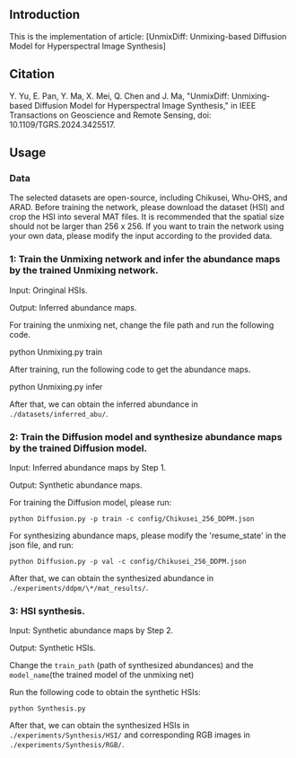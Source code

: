 ## Introduction

This is the implementation of article: [UnmixDiff: Unmixing-based Diffusion Model for Hyperspectral Image Synthesis]

## Citation

Y. Yu, E. Pan, Y. Ma, X. Mei, Q. Chen and J. Ma, "UnmixDiff: Unmixing-based Diffusion Model for Hyperspectral Image Synthesis," in IEEE Transactions on Geoscience and Remote Sensing, doi: 10.1109/TGRS.2024.3425517.

## Usage


### Data

The selected datasets are open-source, including Chikusei, Whu-OHS, and ARAD. Before training the network, please download the dataset (HSI) and crop the HSI into several MAT files. It is recommended that the spatial size should not be larger than 256 x 256. If you want to train the network using your own data, please modify the input according to the provided data.

### 1: Train the Unmixing network and infer the abundance maps by the trained Unmixing network.
Input: Oringinal HSIs.

Output: Inferred abundance maps.

For training the unmixing net, change the file path and run the following code.

python Unmixing.py train 


After training, run the following code to get the abundance maps. 

python Unmixing.py infer 

After that, we can obtain the inferred abundance in `./datasets/inferred_abu/`.

### 2: Train the Diffusion model and synthesize abundance maps by the trained Diffusion model.
Input: Inferred abundance maps by Step 1.

Output: Synthetic abundance maps.

For training the Diffusion model, please run:

`python Diffusion.py -p train -c config/Chikusei_256_DDPM.json`

For synthesizing abundance maps, please modify the 'resume_state' in the json file, and run:

`python Diffusion.py -p val -c config/Chikusei_256_DDPM.json`

After that, we can obtain the synthesized abundance in `./experiments/ddpm/\*/mat_results/`.

### 3: HSI synthesis.
Input: Synthetic abundance maps by Step 2.

Output: Synthetic HSIs.

Change the `train_path` (path of synthesized abundances) and the `model_name`(the trained model of the unmixing net)

Run the following code to obtain the synthetic HSIs:

`python Synthesis.py`

After that, we can obtain the synthesized HSIs in `./experiments/Synthesis/HSI/` and corresponding RGB images in `./experiments/Synthesis/RGB/`.







